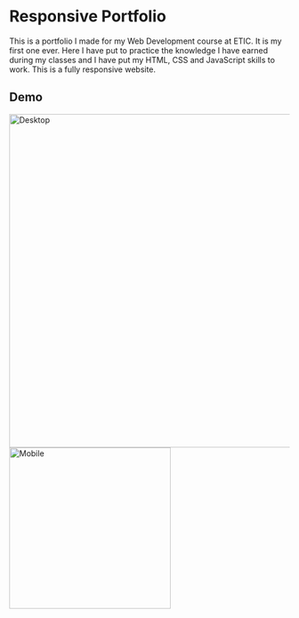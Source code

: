 <h1>Responsive Portfolio</h1>

This is a portfolio I made for my Web Development course at ETIC. It is my first one ever.
Here I have put to practice the knowledge I have earned during my classes and I have put my HTML, CSS and JavaScript skills to work.
This is a fully responsive website.

<h2>Demo</h2>

<p float="left">
<img src="https://user-images.githubusercontent.com/116307758/224991826-8229774f-48ea-4709-8ffe-549583e9854b.png" alt="Desktop" width="600"/>

<img src="https://user-images.githubusercontent.com/116307758/224992284-8762ee00-247b-4a6b-bb73-f3efc437deaf.png" alt="Mobile" height="290"/>
</p>


